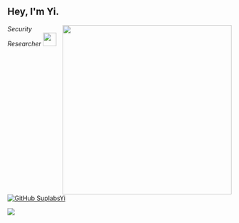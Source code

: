 <h2> Hey, I'm Yi.</h2>
<img align='right' src="https://github-readme-stats.vercel.app/api?username=SuplabsYi&theme=vue&show_icons=true" width="380">
<p><em>Security Researcher 
<img src="https://media.giphy.com/media/WUlplcMpOCEmTGBtBW/giphy.gif" width="30"> 
</em></p>

[![GitHub SuplabsYi](https://img.shields.io/github/followers/SuplabsYi?label=follow%20github&style=flat-square)](https://github.com/SuplabsYi)

![](https://profile-counter.glitch.me/SuplabsYi/count.svg)
